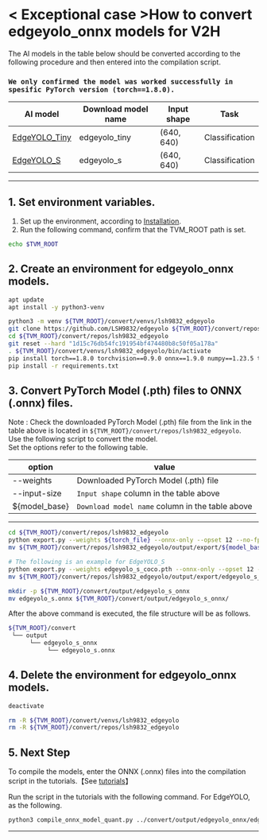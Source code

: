 # < Exceptional case >How to convert edgeyolo_onnx models for V2H 
<!-- Below is a list of AI models supported by this manual. -->
The AI models in the table below should be converted according to the following procedure and then entered into the compilation script.

### `We only confirmed the model was worked successfully in spesific PyTorch version (torch==1.8.0).`

| AI model                                                                                                                                     | Download model name             |Input shape    | Task              |
|----------------------------------------------------------------------------------------------------------------------------------------------|---------------------------------|---------------|-------------------|
| [EdgeYOLO_Tiny](https://github.com/LSH9832/edgeyolo/releases/download/v0.0.0/edgeyolo_tiny_coco.pth)                                                           |edgeyolo_tiny                          |(640, 640)     | Classification    |
| [EdgeYOLO_S](https://github.com/LSH9832/edgeyolo/releases/download/v0.0.0/edgeyolo_s_coco.pth)                                                           |edgeyolo_s                          |(640, 640)     | Classification    |
---
## 1. Set environment variables.

1. Set up the environment, according to [Installation](../../../setup/SetupV2H.md).  
2. Run the following command, confirm that the TVM_ROOT path is set.

```sh
echo $TVM_ROOT
```

## 2. Create an environment for edgeyolo_onnx models.

```sh
apt update
apt install -y python3-venv 

python3 -m venv ${TVM_ROOT}/convert/venvs/lsh9832_edgeyolo
git clone https://github.com/LSH9832/edgeyolo ${TVM_ROOT}/convert/repos/lsh9832_edgeyolo
cd ${TVM_ROOT}/convert/repos/lsh9832_edgeyolo
git reset --hard "1d15c76db54fc191954bf474480b8c50f05a178a"
. ${TVM_ROOT}/convert/venvs/lsh9832_edgeyolo/bin/activate
pip install torch==1.8.0 torchvision==0.9.0 onnx==1.9.0 numpy==1.23.5 tensorrt onnxruntime protobuf==3.20.*
pip install -r requirements.txt
```

## 3. Convert PyTorch Model (.pth) files to ONNX (.onnx) files.

Note : Check the downloaded PyTorch Model (.pth) file from the link in the table above is located in `${TVM_ROOT}/convert/repos/lsh9832_edgeyolo`.\
Use the following script to convert the model. \
Set the options refer to the following table.

|option        |value                                          |
|--------------|-----------------------------------------------|
|--weights     |Downloaded PyTorch Model (.pth) file           |
|--input-size  |`Input shape` column in the table above        |
|${model_base} |`Download model name` column in the table above|
---

```sh
cd ${TVM_ROOT}/convert/repos/lsh9832_edgeyolo
python export.py --weights ${torch_file} --onnx-only --opset 12 --no-fp16 --input-size ${image_size}
mv ${TVM_ROOT}/convert/repos/lsh9832_edgeyolo/output/export/${model_base}_coco/*.onnx "${model_base}.onnx"

# The following is an example for EdgeYOLO_S
python export.py --weights edgeyolo_s_coco.pth --onnx-only --opset 12 --no-fp16 --input-size 640
mv ${TVM_ROOT}/convert/repos/lsh9832_edgeyolo/output/export/edgeyolo_s_coco/*.onnx "edgeyolo_s.onnx"

mkdir -p ${TVM_ROOT}/convert/output/edgeyolo_s_onnx
mv edgeyolo_s.onnx ${TVM_ROOT}/convert/output/edgeyolo_s_onnx/
```

After the above command is executed, the file structure will be as follows.

```sh
${TVM_ROOT}/convert
 └── output
      └── edgeyolo_s_onnx
           └── edgeyolo_s.onnx
```

## 4. Delete the environment for edgeyolo_onnx models.

```sh
deactivate

rm -R ${TVM_ROOT}/convert/venvs/lsh9832_edgeyolo
rm -R ${TVM_ROOT}/convert/repos/lsh9832_edgeyolo
```

## 5. Next Step

To compile the models, enter the ONNX (.onnx) files into the compilation script in the tutorials.【See [tutorials](../../../tutorials/)】

Run the script in the tutorials with the following command. For EdgeYOLO, as the following.
```sh
python3 compile_onnx_model_quant.py ../convert/output/edgeyolo_onnx/edgeyolo_s.onnx -o edgeyolo_s_onnx -t $SDK -d $TRANSLATOR -c $QUANTIZER --images $TRANSLATOR/../GettingStarted/tutorials/calibrate_sample/ -v 100 
```

----
